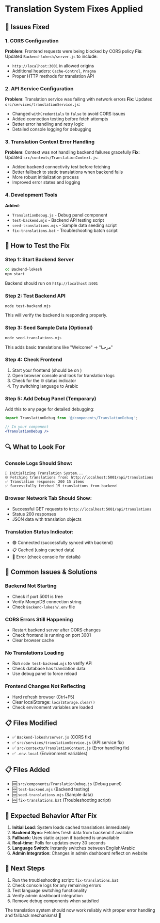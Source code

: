 # Translation System Fixes Applied

## 🔧 Issues Fixed

### 1. CORS Configuration
**Problem**: Frontend requests were being blocked by CORS policy
**Fix**: Updated `Backend-lokesh/server.js` to include:
- `http://localhost:3001` in allowed origins 
- Additional headers: `Cache-Control`, `Pragma`
- Proper HTTP methods for translation API

### 2. API Service Configuration
**Problem**: Translation service was failing with network errors
**Fix**: Updated `src/services/translationService.js`:
- Changed `withCredentials` to `false` to avoid CORS issues
- Added connection testing before fetch attempts
- Better error handling and retry logic
- Detailed console logging for debugging

### 3. Translation Context Error Handling
**Problem**: Context was not handling backend failures gracefully
**Fix**: Updated `src/contexts/TranslationContext.js`:
- Added backend connectivity test before fetching
- Better fallback to static translations when backend fails
- More robust initialization process
- Improved error states and logging

### 4. Development Tools
**Added**: 
- `TranslationDebug.js` - Debug panel component
- `test-backend.mjs` - Backend API testing script
- `seed-translations.mjs` - Sample data seeding script
- `fix-translations.bat` - Troubleshooting batch script

## 🚀 How to Test the Fix

### Step 1: Start Backend Server
```bash
cd Backend-lokesh
npm start
```
Backend should run on `http://localhost:5001`

### Step 2: Test Backend API
```bash
node test-backend.mjs
```
This will verify the backend is responding properly.

### Step 3: Seed Sample Data (Optional)
```bash
node seed-translations.mjs
```
This adds basic translations like "Welcome" → "مرحبا"

### Step 4: Check Frontend
1. Start your frontend (should be on )
2. Open browser console and look for translation logs
3. Check for the 🌐 status indicator
4. Try switching language to Arabic

### Step 5: Add Debug Panel (Temporary)
Add this to any page for detailed debugging:
```jsx
import TranslationDebug from '@/components/TranslationDebug';

// In your component
<TranslationDebug />
```

## 🔍 What to Look For

### Console Logs Should Show:
```
🚀 Initializing Translation System...
🌐 Fetching translations from: http://localhost:5001/api/translations
✅ Translation response: 200 15 items
✅ Successfully fetched 15 translations from backend
```

### Browser Network Tab Should Show:
- Successful GET requests to `http://localhost:5001/api/translations`
- Status 200 responses
- JSON data with translation objects

### Translation Status Indicator:
- 🟢 Connected (successfully synced with backend)
- 📋 Cached (using cached data)
- 🔴 Error (check console for details)

## 🚨 Common Issues & Solutions

### Backend Not Starting
- Check if port 5001 is free
- Verify MongoDB connection string
- Check `Backend-lokesh/.env` file

### CORS Errors Still Happening
- Restart backend server after CORS changes
- Check frontend is running on port 3001
- Clear browser cache

### No Translations Loading
- Run `node test-backend.mjs` to verify API
- Check database has translation data
- Use debug panel to force reload

### Frontend Changes Not Reflecting
- Hard refresh browser (Ctrl+F5)
- Clear localStorage: `localStorage.clear()`
- Check environment variables are loaded

## 📋 Files Modified
- ✅ `Backend-lokesh/server.js` (CORS fix)
- ✅ `src/services/translationService.js` (API service fix)
- ✅ `src/contexts/TranslationContext.js` (Error handling fix)
- ✅ `.env.local` (Environment variables)

## 📋 Files Added
- 🆕 `src/components/TranslationDebug.js` (Debug panel)
- 🆕 `test-backend.mjs` (Backend testing)
- 🆕 `seed-translations.mjs` (Sample data)
- 🆕 `fix-translations.bat` (Troubleshooting script)

## 🎯 Expected Behavior After Fix

1. **Initial Load**: System loads cached translations immediately
2. **Backend Sync**: Fetches fresh data from backend if available
3. **Fallback**: Uses static ar.json if backend is unavailable
4. **Real-time**: Polls for updates every 30 seconds
5. **Language Switch**: Instantly switches between English/Arabic
6. **Admin Integration**: Changes in admin dashboard reflect on website

## 🔄 Next Steps

1. Run the troubleshooting script: `fix-translations.bat`
2. Check console logs for any remaining errors
3. Test language switching functionality
4. Verify admin dashboard integration
5. Remove debug components when satisfied

The translation system should now work reliably with proper error handling and fallback mechanisms! 🎉